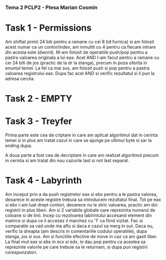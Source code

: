 ### Tema 2 PCLP2 - Plesa Marian Cosmin

# Task 1 - Permissions 

Am shiftat primii 24 biti pentru a ramane cu cei 8 (id furnica)
si am folosit acest numar ca un contor/index, am inmultit cu 4 pentru ca
fiecare intrare din acesta este (dword). M-am folosit de operatiile push/pop
pentru a pastra valoarea originala a lui eax. Acel AND l-am facut pentru a
ramane cu cei 24 biti de jos (practic de la dr la stanga), precum in poza
oferita in enuntul temei. La fel ca mai sus, am folosit push si pop pentru
a pastra valoarea registrului eax. Dupa fac acel AND si verific rezultatul si
il pun la adresa ceruta.

# Task 2 - EMPTY

# Task 3 - Treyfer

Prima parte este cea de criptare in care am aplicat algoritmul dat in cerinta
temei si in plus am tratat cazul in care se ajunge pe ultimul byte si sar la
ending dupa.

A doua parte a fost cea de decriptare in care am realizat algoritmul precum in cerinta
si am tratat din nou cazurile last si not last separat.

# Task 4 - Labyrinth

Am inceput prin a da push registrelor eax si ebx pentru a le pastra valorea,
deoarece in aceste registre trebuia sa introducem rezultatul final. Tot pe
eax si ebx i-am luat drept contori, deoarece nu le stric valoarea, practic
am doi registrii in plus liberi. Am si 2 variabile globale care reprezinta
numarul de coloane si de linii. Incep cu rezolvarea labirintului accesand
element din matrice si dupa ce il accesez il marchez cu '1' ca fiind vizitat.
Fac si comparatie sa vad unde ma aflu si daca e cazul sa merg in out. Daca nu,
verific la dreapta (am descris in comentariile codului operatiile), dupa stanga,
jos si sus. Am si functiile efective de move in caz ca am gasit liber. La final
mut eax si ebx in ecx si edx, le dau pop pentru ca acestea sa reprezinte valorile
pe care trebuie sa le returnam, si dupa pun registrii corespunzatori.


